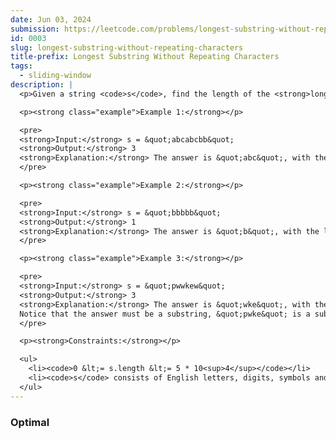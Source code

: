 ```yaml
---
date: Jun 03, 2024
submission: https://leetcode.com/problems/longest-substring-without-repeating-characters/submissions/1275753596
id: 0003
slug: longest-substring-without-repeating-characters
title-prefix: Longest Substring Without Repeating Characters
tags: 
  - sliding-window
description: |
  <p>Given a string <code>s</code>, find the length of the <strong>longest</strong> <span data-keyword="substring-nonempty"><strong>substring</strong></span> without repeating characters.</p>

  <p><strong class="example">Example 1:</strong></p>

  <pre>
  <strong>Input:</strong> s = &quot;abcabcbb&quot;
  <strong>Output:</strong> 3
  <strong>Explanation:</strong> The answer is &quot;abc&quot;, with the length of 3.
  </pre>

  <p><strong class="example">Example 2:</strong></p>

  <pre>
  <strong>Input:</strong> s = &quot;bbbbb&quot;
  <strong>Output:</strong> 1
  <strong>Explanation:</strong> The answer is &quot;b&quot;, with the length of 1.
  </pre>

  <p><strong class="example">Example 3:</strong></p>

  <pre>
  <strong>Input:</strong> s = &quot;pwwkew&quot;
  <strong>Output:</strong> 3
  <strong>Explanation:</strong> The answer is &quot;wke&quot;, with the length of 3.
  Notice that the answer must be a substring, &quot;pwke&quot; is a subsequence and not a substring.
  </pre>

  <p><strong>Constraints:</strong></p>

  <ul>
    <li><code>0 &lt;= s.length &lt;= 5 * 10<sup>4</sup></code></li>
    <li><code>s</code> consists of English letters, digits, symbols and spaces.</li>
  </ul>
---
```


### Optimal

```ts {include="index.ts"}
```
